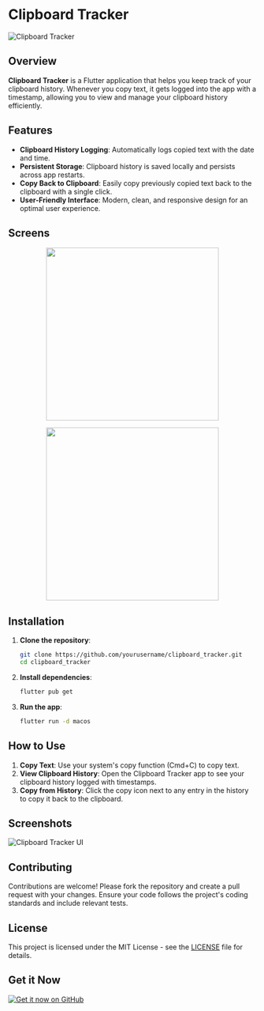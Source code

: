 # Clipboard Tracker

![Clipboard Tracker](./assests/images/images/banner.png)

## Overview

**Clipboard Tracker** is a Flutter application that helps you keep track of your clipboard history. Whenever you copy text, it gets logged into the app with a timestamp, allowing you to view and manage your clipboard history efficiently.

## Features

- **Clipboard History Logging**: Automatically logs copied text with the date and time.
- **Persistent Storage**: Clipboard history is saved locally and persists across app restarts.
- **Copy Back to Clipboard**: Easily copy previously copied text back to the clipboard with a single click.
- **User-Friendly Interface**: Modern, clean, and responsive design for an optimal user experience.

## Screens
<p align="center"> <img src="./assests/images/images/screen1.png" height="350"></p>
<p align="center"> <img src="./assests/images/images/screen2.png" height="350"></p>

## Installation

1. **Clone the repository**:
    ```bash
    git clone https://github.com/yourusername/clipboard_tracker.git
    cd clipboard_tracker
    ```

2. **Install dependencies**:
    ```bash
    flutter pub get
    ```

3. **Run the app**:
    ```bash
    flutter run -d macos
    ```

## How to Use

1. **Copy Text**: Use your system's copy function (Cmd+C) to copy text.
2. **View Clipboard History**: Open the Clipboard Tracker app to see your clipboard history logged with timestamps.
3. **Copy from History**: Click the copy icon next to any entry in the history to copy it back to the clipboard.

## Screenshots

![Clipboard Tracker UI](path/to/your/screenshot.png)

## Contributing

Contributions are welcome! Please fork the repository and create a pull request with your changes. Ensure your code follows the project's coding standards and include relevant tests.

## License

This project is licensed under the MIT License - see the [LICENSE](LICENSE) file for details.

## Get it Now

[![Get it now on GitHub](path/to/your/github-badge.png)](https://github.com/yourusername/clipboard_tracker)
